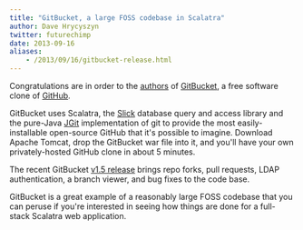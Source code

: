 ```yaml
---
title: "GitBucket, a large FOSS codebase in Scalatra"
author: Dave Hrycyszyn
twitter: futurechimp
date: 2013-09-16
aliases:
    - /2013/09/16/gitbucket-release.html
---
```


Congratulations are in order to the
[authors](https://github.com/takezoe/gitbucket/graphs/contributors) of
[GitBucket](https://github.com/takezoe/gitbucket), a free software clone of
[GitHub](https://github.com).

<!--more-->

GitBucket uses Scalatra, the [Slick](http://slick.typesafe.com/) database
query and access library and the pure-Java
[JGit](https://github.com/eclipse/jgit) implementation of git to provide the
most easily-installable open-source GitHub that it's possible to imagine.
Download Apache Tomcat, drop the GitBucket war file into it, and you'll have
your own privately-hosted GitHub clone in about 5 minutes.

The recent GitBucket
[v1.5 release](https://groups.google.com/forum/#!topic/scalatra-user/OiX0WLyoVVg)
brings repo forks, pull requests, LDAP authentication, a branch viewer, and
bug fixes to the code base.

GitBucket is a great example of a reasonably large FOSS codebase that you can
peruse if you're interested in seeing how things are done for a full-stack
Scalatra web application.
